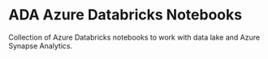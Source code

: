 # ADA Azure Databricks Notebooks
Collection of Azure Databricks notebooks to work with data lake and Azure Synapse Analytics.
